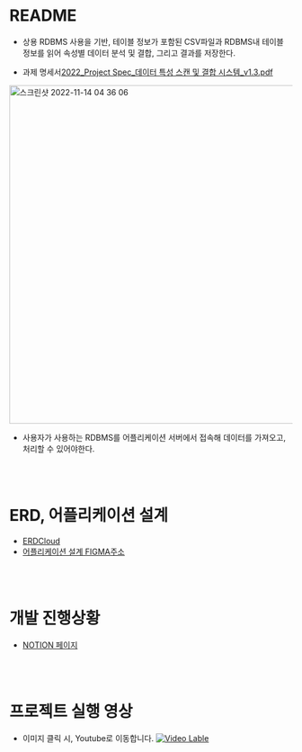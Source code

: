 # README


- 상용 RDBMS 사용을 기반, 테이블 정보가 포함된 CSV파일과 RDBMS내 테이블 정보를 읽어 속성별 데이터 분석 및 결합, 그리고 결과를 저장한다.

- 과제 명세서[2022_Project Spec_데이터 특성 스캔 및 결합 시스템_v1.3.pdf](https://github.com/PreswotLab/preswotlab/files/11172654/2022_Project.Spec_._v1.3.pdf)


<img width="602" alt="스크린샷 2022-11-14 04 36 06" src="https://user-images.githubusercontent.com/76278794/201540731-4bbf099f-0a0d-4895-9716-50f3cdb81cea.png">


- 사용자가 사용하는 RDBMS를 어플리케이션 서버에서 접속해 데이터를 가져오고, 처리할 수 있어야한다.

<br><br>


# ERD, 어플리케이션 설계

- [ERDCloud](https://www.erdcloud.com/d/LLidywdovSStdEnzK)
- [어플리케이션 설계 FIGMA주소](https://www.figma.com/file/lG1cgOmjEUdG93dtsv0yUN/Preswot-Lab?node-id=0%3A1&t=adcsKAZWNKbubu0x-0)

<br><br>

# 개발 진행상황

- [NOTION 페이지](https://glittery-mail-bd8.notion.site/PRESWOT-b15c5156e667424ab8a0b7f5008cf0af)

<br><br>

# 프로젝트 실행 영상
- 이미지 클릭 시, Youtube로 이동합니다.
[![Video Lable](https://user-images.githubusercontent.com/76278794/230441568-06d60b16-66f6-4e2c-80ff-7f726afbdd9c.png)](https://www.youtube.com/watch?v=DZMiSqOGie8)
